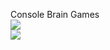 Console Brain Games   
<a href="https://codeclimate.com/github/mvaload/project-lvl1-s312/maintainability"><img src="https://api.codeclimate.com/v1/badges/abeaf87357fc6ff6f234/maintainability" /></a>   
<a href="https://codeclimate.com/github/mvaload/project-lvl1-s312/test_coverage"><img src="https://api.codeclimate.com/v1/badges/abeaf87357fc6ff6f234/test_coverage" /></a>
